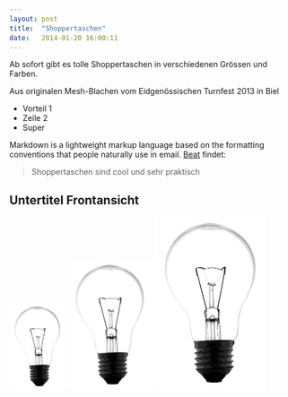```yaml
---
layout: post
title:  "Shoppertaschen"
date:   2014-01-20 16:00:11
---
```


Ab sofort gibt es tolle Shoppertaschen in verschiedenen Grössen und Farben.

Aus originalen Mesh-Blachen vom Eidgenössischen Turnfest 2013 in Biel 

  - Vorteil 1
  - Zeile 2
  - Super

Markdown is a lightweight markup language based on the formatting conventions that people naturally use in email.  [Beat] findet:

> Shoppertaschen sind
> cool und sehr praktisch

Untertitel Frontansicht
----

<img src="/images/birne.jpg" class="right" width=100 />

<img src="/images/birne.jpg" class="left" width=150 />

<img src="/images/birne.jpg" class="center" width=200 />


[Beat]:http://www.besobag4u.ch

    